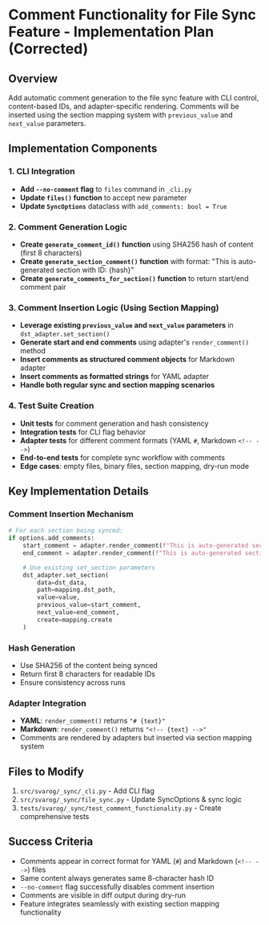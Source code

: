 # Comment Functionality for File Sync Feature - Implementation Plan (Corrected)

## Overview

Add automatic comment generation to the file sync feature with CLI control, content-based IDs, and adapter-specific rendering. Comments will be inserted using the section mapping system with `previous_value` and `next_value` parameters.

## Implementation Components

### 1. CLI Integration

- **Add `--no-comment` flag** to `files` command in `_cli.py`
- **Update `files()` function** to accept new parameter
- **Update `SyncOptions`** dataclass with `add_comments: bool = True`

### 2. Comment Generation Logic

- **Create `generate_comment_id()` function** using SHA256 hash of content (first 8 characters)
- **Create `generate_section_comment()` function** with format: "This is auto-generated section with ID: {hash}"
- **Create `generate_comments_for_section()` function** to return start/end comment pair

### 3. Comment Insertion Logic (Using Section Mapping)

- **Leverage existing `previous_value` and `next_value` parameters** in `dst_adapter.set_section()`
- **Generate start and end comments** using adapter's `render_comment()` method
- **Insert comments as structured comment objects** for Markdown adapter
- **Insert comments as formatted strings** for YAML adapter
- **Handle both regular sync and section mapping scenarios**

### 4. Test Suite Creation

- **Unit tests** for comment generation and hash consistency
- **Integration tests** for CLI flag behavior
- **Adapter tests** for different comment formats (YAML `#`, Markdown `<!-- -->`)
- **End-to-end tests** for complete sync workflow with comments
- **Edge cases**: empty files, binary files, section mapping, dry-run mode

## Key Implementation Details

### Comment Insertion Mechanism

```python
# For each section being synced:
if options.add_comments:
    start_comment = adapter.render_comment(f"This is auto-generated section with ID: {hash}")
    end_comment = adapter.render_comment(f"This is auto-generated section with ID: {hash}")

    # Use existing set_section parameters
    dst_adapter.set_section(
        data=dst_data,
        path=mapping.dst_path,
        value=value,
        previous_value=start_comment,
        next_value=end_comment,
        create=mapping.create
    )
```

### Hash Generation

- Use SHA256 of the content being synced
- Return first 8 characters for readable IDs
- Ensure consistency across runs

### Adapter Integration

- **YAML**: `render_comment()` returns `"# {text}"`
- **Markdown**: `render_comment()` returns `"<!-- {text} -->"`
- Comments are rendered by adapters but inserted via section mapping system

## Files to Modify

1. `src/svarog/_sync/_cli.py` - Add CLI flag
1. `src/svarog/_sync/file_sync.py` - Update SyncOptions & sync logic
1. `tests/svarog/_sync/test_comment_functionality.py` - Create comprehensive tests

## Success Criteria

- Comments appear in correct format for YAML (`#`) and Markdown (`<!-- -->`) files
- Same content always generates same 8-character hash ID
- `--no-comment` flag successfully disables comment insertion
- Comments are visible in diff output during dry-run
- Feature integrates seamlessly with existing section mapping functionality

